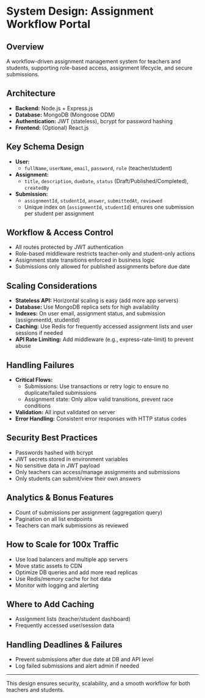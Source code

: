 # System Design: Assignment Workflow Portal

## Overview
A workflow-driven assignment management system for teachers and students, supporting role-based access, assignment lifecycle, and secure submissions.

## Architecture
- **Backend:** Node.js + Express.js
- **Database:** MongoDB (Mongoose ODM)
- **Authentication:** JWT (stateless), bcrypt for password hashing
- **Frontend:** (Optional) React.js

## Key Schema Design
- **User:**
  - `fullName`, `userName`, `email`, `password`, `role` (teacher/student)
- **Assignment:**
  - `title`, `description`, `dueDate`, `status` (Draft/Published/Completed), `createdBy`
- **Submission:**
  - `assignmentId`, `studentId`, `answer`, `submittedAt`, `reviewed`
  - Unique index on (`assignmentId`, `studentId`) ensures one submission per student per assignment

## Workflow & Access Control
- All routes protected by JWT authentication
- Role-based middleware restricts teacher-only and student-only actions
- Assignment state transitions enforced in business logic
- Submissions only allowed for published assignments before due date

## Scaling Considerations
- **Stateless API:** Horizontal scaling is easy (add more app servers)
- **Database:** Use MongoDB replica sets for high availability
- **Indexes:** On user email, assignment status, and submission (assignmentId, studentId)
- **Caching:** Use Redis for frequently accessed assignment lists and user sessions if needed
- **API Rate Limiting:** Add middleware (e.g., express-rate-limit) to prevent abuse

## Handling Failures
- **Critical Flows:**
  - Submissions: Use transactions or retry logic to ensure no duplicate/failed submissions
  - Assignment state: Only allow valid transitions, prevent race conditions
- **Validation:** All input validated on server
- **Error Handling:** Consistent error responses with HTTP status codes

## Security Best Practices
- Passwords hashed with bcrypt
- JWT secrets stored in environment variables
- No sensitive data in JWT payload
- Only teachers can access/manage assignments and submissions
- Only students can submit/view their own answers

## Analytics & Bonus Features
- Count of submissions per assignment (aggregation query)
- Pagination on all list endpoints
- Teachers can mark submissions as reviewed

## How to Scale for 100x Traffic
- Use load balancers and multiple app servers
- Move static assets to CDN
- Optimize DB queries and add more read replicas
- Use Redis/memory cache for hot data
- Monitor with logging and alerting

## Where to Add Caching
- Assignment lists (teacher/student dashboard)
- Frequently accessed user/session data

## Handling Deadlines & Failures
- Prevent submissions after due date at DB and API level
- Log failed submissions and alert admin if needed

---
This design ensures security, scalability, and a smooth workflow for both teachers and students.

